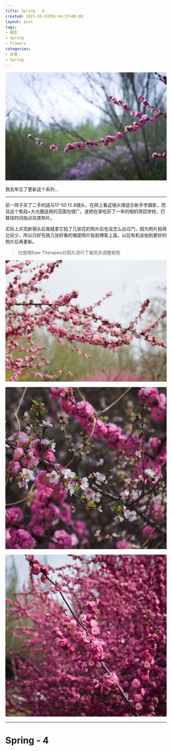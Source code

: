 ```yaml
---
title: Spring - 4
created: 2021-05-03T01:44:57+08:00
layout: post
tags:
- 摄影
- Spring
- Flowers
categories:
- 日常
- Spring
---
```


![](images/IMG_6611.jpg "iso100, 50mm, 1/1000s, f2.8")

我去年忘了更新这个系列...

<!--more-->

<!--aplayer
{
    "name": "愚カシイ机械",
    "artist": "岡部啓一 / 石濱翔 / 帆足圭吾 / 高田龍一",
    "theme": "#aa6666",
    "url": "https://music.starry-s.me/music/f47cbf8a517c72c16b5eff614cd78ace.m4a",
    "cover": "https://music.starry-s.me/music/cover/2522279674184572.png"
}
-->

------

前一阵子买了二手的适马17-50 f2.8镜头，在网上看这镜头很适合新手学摄影，而且这个焦段+大光圈适用的范围也很广。遂把在家吃灰了一年的相机带回学校，打算找时间拍点风景照片。

实际上买完新镜头后我就拿它拍了几张花的照片后也没怎么出过门，因为照片拍得比较少，所以只好先挑几张好看的微距照片贴到博客上面，以后有机会拍到更好的照片后再更新。

> 仅使用Raw Therapee对照片进行了裁剪并调整颜色

![](images/IMG_6616.jpg "iso100, 33mm, 1/1000s, f2.8")

![](images/IMG_6618.jpg "iso100, 50mm, 1/1000s, f2.8")

![](images/IMG_6623.jpg "iso100, 35mm, 1/1250s, f2.8")


------

# Spring - 4
